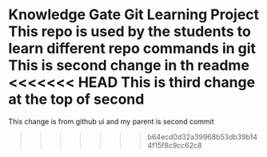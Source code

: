 #

Knowledge Gate Git Learning Project
This repo is used by the students to learn different repo commands in git
This is second change in th readme
<<<<<<< HEAD
This is third change at the top of second
=======
This change is from github ui and my parent is second commit
>>>>>>> b64ecd0d32a39968b53db39b144f15f8c9cc62c8
